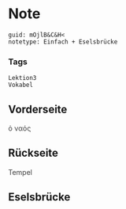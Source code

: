 # Note
```
guid: mOjlB&C&H<
notetype: Einfach + Eselsbrücke
```

### Tags
```
Lektion3
Vokabel
```

## Vorderseite
<span style="color: rgb(62, 62, 62);">ὁ ναός</span>

## Rückseite
<span style="color: rgb(62, 62, 62);">Tempel</span>

## Eselsbrücke

